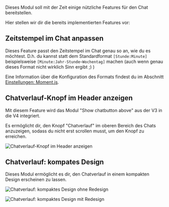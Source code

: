 Dieses Modul soll mit der Zeit einige nützliche Features für den Chat bereitstellen.

Hier stellen wir dir die bereits implementierten Features vor:

## Zeitstempel im Chat anpassen

Dieses Feature passt den Zeitstempel im Chat genau so an, wie du es möchtest. D.h. du kannst statt dem Standardformat `[Stunde:Minute]` beispielsweise `[Minute:Jahr-Stunde~Wochentag]` machen (auch wenn genau dieses Format nicht wirklich Sinn ergibt ;) )

Eine Information über die Konfiguration des Formats findest du im Abschnitt [Einstellungen: Moment.js](../../settings.md#moment-js).

## Chatverlauf-Knopf im Header anzeigen

Mit diesem Feature wird das Modul "Show chatbutton above" aus der V3 in die V4 integriert.

Es ermöglicht dir, den Knopf "Chatverlauf" im oberen Bereich des Chats anzuzeigen, sodass du nicht erst scrollen musst, um den Knopf zu erreichen.

![Chatverlauf-Knopf im Header anzeigen](./cloneHistoryBtnToHeader.png)

## Chatverlauf: kompates Design

Dieses Modul ermöglicht es dir, den Chatverlauf in einem kompakten Design erscheinen zu lassen.

![Chatverlauf: kompaktes Design ohne Redesign](./chat_light_design.png)

![Chatverlauf: kompaktes Design mit Redesign](./chat_light_design_redesign.png)
